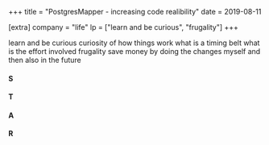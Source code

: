 +++
title = "PostgresMapper - increasing code realibility"
date = 2019-08-11

[extra]
company = "life"
lp = ["learn and be curious", "frugality"]
+++

learn and be curious
  curiosity of how things work
  what is a timing belt
  what is the effort involved
frugality
  save money by doing the changes myself and then also in the future


#### S
#### T
#### A
#### R
